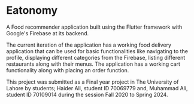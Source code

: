# Eatonomy
A Food recommender application built using the Flutter framework with Google's Firebase at its backend. 

The current iteration of the application has a working food delivery application that can be used for basic functionalities like navigating to the profile, displaying different categories from the Firebase, listing different restaurants along with their menus. The application has a working cart functionality along with placing an order function. 

This project was submitted as a Final year project in The University of Lahore by students; Haider Ali, student ID 70069779 and, Muhammad Ali, student ID 70109014 during the session Fall 2020 to Spring 2024.

